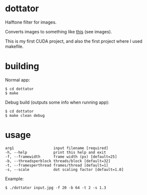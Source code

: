 # dottator
Halftone filter for images.

Converts images to something like [this](https://en.wikipedia.org/wiki/Halftone) (see images).

This is my first CUDA project, and also the first project where I used makefile.

# building
Normal app:
```
$ cd dottator
$ make
```

Debug build (outputs some info when running app):
```
$ cd dottator
$ make clean debug
```

# usage
```
arg1                  input filename [required]
-h, --help            print this help and exit
-f, --framewidth      frame width (px) [default=25]
-b, --threadsperblock threads/block [default=32]
-t, --framesperthread frames/thread [default=1]
-s, --scale           dot scaling factor [default=1.0]
```

Example:
```
$ ./dottator input.jpg -f 20 -b 64 -t 2 -s 1.3
```
